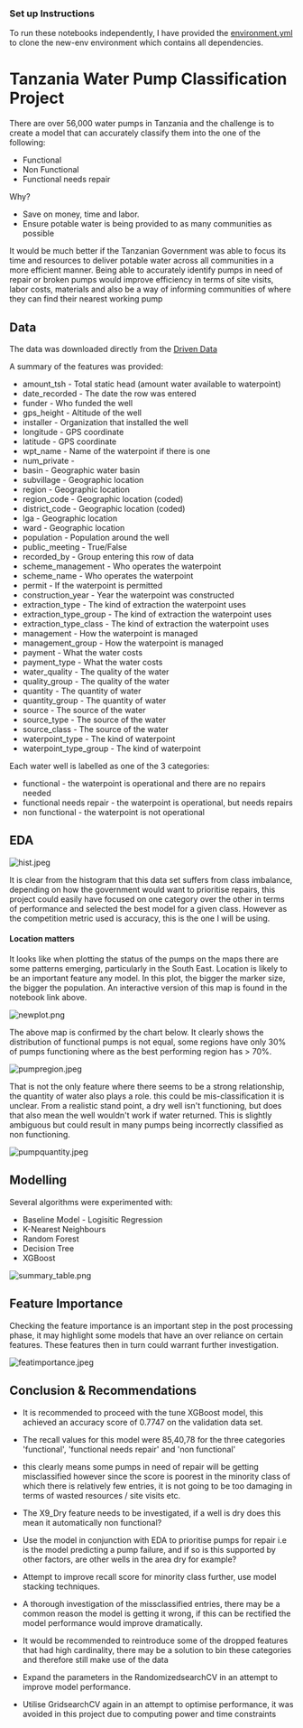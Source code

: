 ### Set up Instructions


To run these notebooks independently, I have provided the [environment.yml](environment.yml) to clone the new-env environment which contains all dependencies.


# Tanzania Water Pump Classification Project

There are over 56,000 water pumps in Tanzania and the challenge is to create a model that can accurately classify them into the one of the following:

- Functional
- Non Functional
- Functional needs repair

Why?
- Save on money, time and labor.
- Ensure potable water is being provided to as many communities as possible

It would be much better if the Tanzanian Government was able to focus its time and resources to deliver potable water across all communities in a more efficient manner.
Being able to accurately identify pumps in need of repair or broken pumps would improve efficiency in terms of site visits, labor costs, materials and also be a way of informing communities of where they can find their nearest working pump 

## Data

The data was downloaded directly from the [Driven Data](https://www.drivendata.org/competitions/7/pump-it-up-data-mining-the-water-table/page/23/)

A summary of the features was provided:
- amount_tsh - Total static head (amount water available to waterpoint)
- date_recorded - The date the row was entered
- funder - Who funded the well
- gps_height - Altitude of the well
- installer - Organization that installed the well
- longitude - GPS coordinate
- latitude - GPS coordinate
- wpt_name - Name of the waterpoint if there is one
- num_private -
- basin - Geographic water basin
- subvillage - Geographic location
- region - Geographic location
- region_code - Geographic location (coded)
- district_code - Geographic location (coded)
- lga - Geographic location
- ward - Geographic location
- population - Population around the well
- public_meeting - True/False
- recorded_by - Group entering this row of data
- scheme_management - Who operates the waterpoint
- scheme_name - Who operates the waterpoint
- permit - If the waterpoint is permitted
- construction_year - Year the waterpoint was constructed
- extraction_type - The kind of extraction the waterpoint uses
- extraction_type_group - The kind of extraction the waterpoint uses
- extraction_type_class - The kind of extraction the waterpoint uses
- management - How the waterpoint is managed
- management_group - How the waterpoint is managed
- payment - What the water costs
- payment_type - What the water costs
- water_quality - The quality of the water
- quality_group - The quality of the water
- quantity - The quantity of water
- quantity_group - The quantity of water
- source - The source of the water
- source_type - The source of the water
- source_class - The source of the water
- waterpoint_type - The kind of waterpoint
- waterpoint_type_group - The kind of waterpoint

Each water well is labelled as one of the 3 categories:

- functional - the waterpoint is operational and there are no repairs needed
- functional needs repair - the waterpoint is operational, but needs repairs
- non functional - the waterpoint is not operational

## EDA

![hist.jpeg](./images/hist.jpeg)

It is clear from the histogram that this data set suffers from class imbalance, depending on how the government would want to prioritise repairs, this project could easily have focused on one category over the other in terms of performance and selected the best model for a given class. However as the competition metric used is accuracy, this is the one I will be using.

#### Location matters

It looks like when plotting the status of the pumps on the maps there are some patterns emerging, particularly in the South East. Location is likely to be an important feature any model. In this plot, the bigger the marker size, the bigger the population. An interactive version of this map is found in the notebook link above. 

![newplot.png](./images/newplot.png)

The above map is confirmed by the chart below. It clearly shows the distribution of functional pumps is not equal, some regions have only 30% of pumps functioning where as the best performing region has > 70%.

![pumpregion.jpeg](./images/pumpregion.jpeg)

That is not the only feature where there seems to be a strong relationship, the quantity of water also plays a role. this could be mis-classification it is unclear. From a realistic stand point, a dry well isn't functioning, but does that also mean the well wouldn't work if water returned. This is slightly ambiguous but could result in many pumps being incorrectly classified as non functioning.

![pumpquantity.jpeg](./images/pumpquantity.jpeg)

## Modelling

Several algorithms were experimented with:

- Baseline Model - Logisitic Regression
- K-Nearest Neighbours
- Random Forest
- Decision Tree
- XGBoost

![summary_table.png](./images/summary_table.PNG)



## Feature Importance

Checking the feature importance is an important step in the post processing phase, it may highlight some models that have an over reliance on certain features. These features then in turn could warrant further investigation.

![featimportance.jpeg](./images/xgb_feat.jpeg)


## Conclusion & Recommendations

- It is recommended to proceed with the tune XGBoost model, this achieved an accuracy score of 0.7747 on the validation data set.
- The recall values for this model were 85,40,78 for the three categories 'functional', 'functional needs repair' and 'non functional'
- this clearly means some pumps in need of repair will be getting misclassified however since the score is poorest in the minority class of which there is relatively few entries, it is not going to be too damaging in terms of wasted resources / site visits etc.
- The X9_Dry feature needs to be investigated, if a well is dry does this mean it automatically non functional?

 - Use the model in conjunction with EDA to prioritise pumps for repair i.e is the model predicting a pump failure, and if so is this supported by other factors, are other wells in the area dry for example?
 - Attempt to improve recall score for minority class further, use model stacking techniques.
 - A thorough investigation of the missclassified entries, there may be a common reason the model is getting it wrong, if this can be rectified the model performance would improve dramatically.
 - It would be recommended to reintroduce some of the dropped features that had high cardinality, there may be a solution to bin these categories and therefore still make use of the data
 - Expand the parameters in the RandomizedsearchCV in an attempt to improve model performance.
 - Utilise GridsearchCV again in an attempt to optimise performance, it was avoided in this project due to computing power and time constraints
